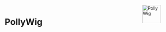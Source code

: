 <a href="https://discord.com/assets/68af06bbac9f4830d08fa474f201f92b.svg">
    <img src="https://discord.com/assets/68af06bbac9f4830d08fa474f201f92b.svg" alt="PollyWig" title="PollyWig" align="right" height="60" />
</a>

# PollyWig
